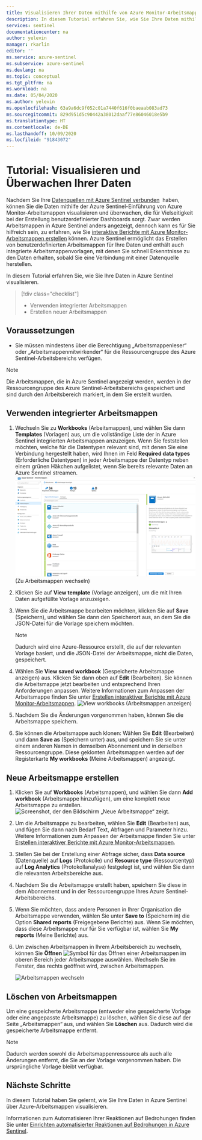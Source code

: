 ```yaml
---
title: Visualisieren Ihrer Daten mithilfe von Azure Monitor-Arbeitsmappen in Azure Sentinel | Microsoft-Dokumentation
description: In diesem Tutorial erfahren Sie, wie Sie Ihre Daten mithilfe von Arbeitsmappen in Azure Sentinel visualisieren.
services: sentinel
documentationcenter: na
author: yelevin
manager: rkarlin
editor: ''
ms.service: azure-sentinel
ms.subservice: azure-sentinel
ms.devlang: na
ms.topic: conceptual
ms.tgt_pltfrm: na
ms.workload: na
ms.date: 05/04/2020
ms.author: yelevin
ms.openlocfilehash: 63a9a6dc9f052c01a7440f616f0baeaab083ad73
ms.sourcegitcommit: 829d951d5c90442a38012daaf77e86046018e5b9
ms.translationtype: HT
ms.contentlocale: de-DE
ms.lasthandoff: 10/09/2020
ms.locfileid: "91843072"
---
```

# <a name="tutorial-visualize-and-monitor-your-data"></a>Tutorial: Visualisieren und Überwachen Ihrer Daten



Nachdem Sie Ihre [Datenquellen mit Azure Sentinel verbunden](quickstart-onboard.md)  haben, können Sie die Daten mithilfe der Azure Sentinel-Einführung von Azure Monitor-Arbeitsmappen visualisieren und überwachen, die für Vielseitigkeit bei der Erstellung benutzerdefinierter Dashboards sorgt. Zwar werden Arbeitsmappen in Azure Sentinel anders angezeigt, dennoch kann es für Sie hilfreich sein, zu erfahren, wie Sie [interaktive Berichte mit Azure Monitor-Arbeitsmappen erstellen](../azure-monitor/platform/workbooks-overview.md) können. Azure Sentinel ermöglicht das Erstellen von benutzerdefinierten Arbeitsmappen für Ihre Daten und enthält auch integrierte Arbeitsmappenvorlagen, mit denen Sie schnell Erkenntnisse zu den Daten erhalten, sobald Sie eine Verbindung mit einer Datenquelle herstellen.


In diesem Tutorial erfahren Sie, wie Sie Ihre Daten in Azure Sentinel visualisieren.
> [!div class="checklist"]
> * Verwenden integrierter Arbeitsmappen
> * Erstellen neuer Arbeitsmappen

## <a name="prerequisites"></a>Voraussetzungen

- Sie müssen mindestens über die Berechtigung „Arbeitsmappenleser“ oder „Arbeitsmappenmitwirkender“ für die Ressourcengruppe des Azure Sentinel-Arbeitsbereichs verfügen.

> [!NOTE]
> Die Arbeitsmappen, die in Azure Sentinel angezeigt werden, werden in der Ressourcengruppe des Azure Sentinel-Arbeitsbereichs gespeichert und sind durch den Arbeitsbereich markiert, in dem Sie erstellt wurden.

## <a name="use-built-in-workbooks"></a>Verwenden integrierter Arbeitsmappen

1. Wechseln Sie zu **Workbooks** (Arbeitsmappen), und wählen Sie dann **Templates** (Vorlagen) aus, um die vollständige Liste der in Azure Sentinel integrierten Arbeitsmappen anzuzeigen. Wenn Sie feststellen möchten, welche für die Datentypen relevant sind, mit denen Sie eine Verbindung hergestellt haben, wird Ihnen im Feld **Required data types** (Erforderliche Datentypen) in jeder Arbeitsmappe der Datentyp neben einem grünen Häkchen aufgelistet, wenn Sie bereits relevante Daten an Azure Sentinel streamen.
  ![Go to workbooks](./media/tutorial-monitor-data/access-workbooks.png) (Zu Arbeitsmappen wechseln)
1. Klicken Sie auf **View template** (Vorlage anzeigen), um die mit Ihren Daten aufgefüllte Vorlage anzuzeigen.
  
1. Wenn Sie die Arbeitsmappe bearbeiten möchten, klicken Sie auf **Save** (Speichern), und wählen Sie dann den Speicherort aus, an dem Sie die JSON-Datei für die Vorlage speichern möchten. 

   > [!NOTE]
   > Dadurch wird eine Azure-Ressource erstellt, die auf der relevanten Vorlage basiert, und die JSON-Datei der Arbeitsmappe, nicht die Daten, gespeichert.


1. Wählen Sie **View saved workbook** (Gespeicherte Arbeitsmappe anzeigen) aus. Klicken Sie dann oben auf **Edit** (Bearbeiten). Sie können die Arbeitsmappe jetzt bearbeiten und entsprechend Ihren Anforderungen anpassen. Weitere Informationen zum Anpassen der Arbeitsmappe finden Sie unter [Erstellen interaktiver Berichte mit Azure Monitor-Arbeitsmappen](../azure-monitor/platform/workbooks-overview.md).
![View workbooks](./media/tutorial-monitor-data/workbook-graph.png) (Arbeitsmappen anzeigen)
1. Nachdem Sie die Änderungen vorgenommen haben, können Sie die Arbeitsmappe speichern. 

1. Sie können die Arbeitsmappe auch klonen: Wählen Sie **Edit** (Bearbeiten) und dann **Save as** (Speichern unter) aus, und speichern Sie sie unter einem anderen Namen in demselben Abonnement und in derselben Ressourcengruppe. Diese geklonten Arbeitsmappen werden auf der Registerkarte **My workbooks** (Meine Arbeitsmappen) angezeigt.


## <a name="create-new-workbook"></a>Neue Arbeitsmappe erstellen

1. Klicken Sie auf **Workbooks** (Arbeitsmappen), und wählen Sie dann **Add workbook** (Arbeitsmappe hinzufügen), um eine komplett neue Arbeitsmappe zu erstellen.
  ![Screenshot, der den Bildschirm „Neue Arbeitsmappe“ zeigt.](./media/tutorial-monitor-data/create-workbook.png)

1. Um die Arbeitsmappe zu bearbeiten, wählen Sie **Edit** (Bearbeiten) aus, und fügen Sie dann nach Bedarf Text, Abfragen und Parameter hinzu. Weitere Informationen zum Anpassen der Arbeitsmappe finden Sie unter [Erstellen interaktiver Berichte mit Azure Monitor-Arbeitsmappen](../azure-monitor/platform/workbooks-overview.md). 

1. Stellen Sie bei der Erstellung einer Abfrage sicher, dass **Data source** (Datenquelle) auf **Logs** (Protokolle) und **Resource type** (Ressourcentyp) auf **Log Analytics** (Protokollanalyse) festgelegt ist, und wählen Sie dann die relevanten Arbeitsbereiche aus. 

1. Nachdem Sie die Arbeitsmappe erstellt haben, speichern Sie diese in dem Abonnement und in der Ressourcengruppe Ihres Azure Sentinel-Arbeitsbereichs.

1. Wenn Sie möchten, dass andere Personen in Ihrer Organisation die Arbeitsmappe verwenden, wählen Sie unter **Save to** (Speichern in) die Option **Shared reports** (Freigegebene Berichte) aus. Wenn Sie möchten, dass diese Arbeitsmappe nur für Sie verfügbar ist, wählen Sie **My reports** (Meine Berichte) aus.

1. Um zwischen Arbeitsmappen in Ihrem Arbeitsbereich zu wechseln, können Sie **Öffnen** ![Symbol für das Öffnen einer Arbeitsmappen](./media/tutorial-monitor-data/switch.png) im oberen Bereich jeder Arbeitsmappe auswählen. Wechseln Sie im Fenster, das rechts geöffnet wird, zwischen Arbeitsmappen.

   ![Arbeitsmappen wechseln](./media/tutorial-monitor-data/switch-workbooks.png)


## <a name="how-to-delete-workbooks"></a>Löschen von Arbeitsmappen

Um eine gespeicherte Arbeitsmappe (entweder eine gespeicherte Vorlage oder eine angepasste Arbeitsmappe) zu löschen, wählen Sie diese auf der Seite „Arbeitsmappen“ aus, und wählen Sie **Löschen** aus. Dadurch wird die gespeicherte Arbeitsmappe entfernt.

> [!NOTE]
> Dadurch werden sowohl die Arbeitsmappenressource als auch alle Änderungen entfernt, die Sie an der Vorlage vorgenommen haben. Die ursprüngliche Vorlage bleibt verfügbar.

## <a name="next-steps"></a>Nächste Schritte

In diesem Tutorial haben Sie gelernt, wie Sie Ihre Daten in Azure Sentinel über Azure-Arbeitsmappen visualisieren.

Informationen zum Automatisieren Ihrer Reaktionen auf Bedrohungen finden Sie unter [Einrichten automatisierter Reaktionen auf Bedrohungen in Azure Sentinel](tutorial-respond-threats-playbook.md).

